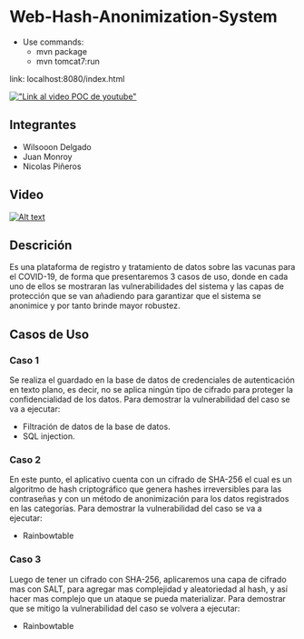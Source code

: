 # Web-Hash-Anonimization-System

- Use commands:
  - mvn package
  - mvn tomcat7:run

link: localhost:8080/index.html

[!["Link al video POC de youtube"](https://tec.mx/sites/default/files/styles/header_full/public/2021-08/ciberseguridad-tec-de-monterrey.jpg?itok=H3ibmb8t)](https://youtu.be/HkRJIcfL3yA)

 

## Integrantes
- Wilsooon Delgado
- Juan Monroy 
- Nicolas Piñeros

## Video 
[![Alt text](https://img.youtube.com/vi/HkRJIcfL3yA/0.jpg)](https://www.youtube.com/watch?v=HkRJIcfL3yA)

## Descrición
Es una plataforma de registro y tratamiento de datos sobre las vacunas para el COVID-19, de forma que presentaremos 3 casos de uso, donde en cada uno de ellos se mostraran las vulnerabilidades del sistema y las capas de protección que se van añadiendo para garantizar que el sistema se anonimice y por tanto brinde mayor robustez. 

## Casos de Uso
### Caso 1
Se realiza el guardado en la base de datos de credenciales de autenticación en texto plano, es decir, no se aplica ningún tipo de cifrado para proteger la confidencialidad de los datos.
Para demostrar la vulnerabilidad del caso se va a ejecutar:
  -	Filtración de datos de la base de datos.
  -	SQL injection.
### Caso 2	
En este punto, el aplicativo cuenta con un cifrado de SHA-256 el cual es un algoritmo de hash criptográfico que genera hashes irreversibles para las contraseñas y con un método de anonimización para los datos registrados en las categorías.
Para demostrar la vulnerabilidad del caso se va a ejecutar:
-	Rainbowtable
### Caso 3
Luego de tener un cifrado con SHA-256, aplicaremos una capa de cifrado mas con SALT, para agregar mas complejidad y aleatoriedad al hash, y así hacer mas complejo que un ataque se pueda materializar.
Para demostrar que se mitigo la vulnerabilidad del caso se volvera a ejecutar:
-	Rainbowtable
